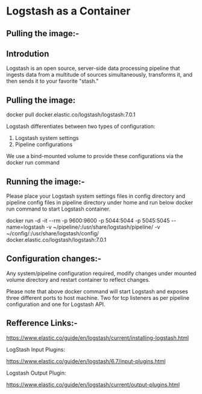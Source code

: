 # Logstash as a Container
Pulling the image:-
-------------------
Introdution
-----------

Logstash is an open source, server-side data processing pipeline that ingests data from a multitude of sources simultaneously, transforms it, and then sends it to your favorite "stash."

Pulling the image:
------------------

docker pull docker.elastic.co/logstash/logstash:7.0.1


Logstash differentiates between two types of configuration:
1. Logstash system settings
2. Pipeline configurations

We use a bind-mounted volume to provide these configurations via the docker run command

Running the image:-
---------------------
Please place your Logstash system settings files in config directory and pipeline config files in pipeline directory under home and run below docker run command to start Logstash container.

docker run -d -it --rm -p 9600:9600 -p 5044:5044 -p 5045:5045 --name=logstash -v ~/pipeline/:/usr/share/logstash/pipeline/ -v ~/config/:/usr/share/logstash/config/ docker.elastic.co/logstash/logstash:7.0.1

Configuration changes:-
----------------------

Any system/pipeline configuration required, modify changes under mounted volume directory and restart container to reflect changes.


Please note that above docker command will start Logstash and exposes three different ports to host machine. Two for tcp listeners as per pipeline configuration and one for Logstash API.



Refference Links:-
-------------------
https://www.elastic.co/guide/en/logstash/current/installing-logstash.html

LogStash Input Plugins: 

https://www.elastic.co/guide/en/logstash/6.7/input-plugins.html

Logstash Output Plugin:

https://www.elastic.co/guide/en/logstash/current/output-plugins.html

